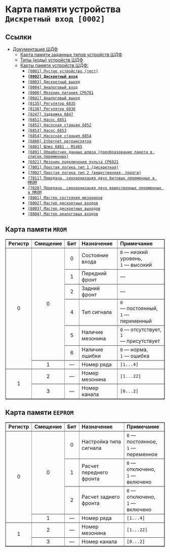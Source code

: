 # Карта памяти устройства `Дискретный вход [0002]`

## Ссылки

- [Документация ШДФ](/shdf/)
  - [Карта памяти заданных типов устройств ШДФ](/shdf/devices-map.md)
  - [Типы (коды) устройств ШДФ](/shdf/device-types.md)
  - [Карты памяти устройств ШДФ:](/shdf/maps/)
    - [`[0001] Пустое устройство (тест)`](/shdf/maps/[0001]%20empty.md)
    - [**`[0002] Дискретный вход`**](/shdf/maps/[0002]%20di.md)
    - [`[0003] Дискретный выход`](/shdf/maps/[0003]%20do.md)
    - [`[0004] Аналоговый вход`](/shdf/maps/[0004]%20ai.md)
    - [`[0006] Мезонин питания СР6761`](/shdf/maps/[0006]%20pu.md)
    - [`[0041] Аналоговый выход`](/shdf/maps/[0041]%20ao.md)
    - [`[0135] Регулятор 6835`](/shdf/maps/[0135]%20reg.md)
    - [`[0136] Регулятор 6836`](/shdf/maps/[0136]%20reg.md)
    - [`[0247] Задвижка 6847`](/shdf/maps/[0247]%20valve.md)
    - [`[6851] Насос 6851`](/shdf/maps/[6851]%20pump.md)
    - [`[6852] Насосная станция 6852`](/shdf/maps/[6852]%20ps.md)
    - [`[6853] Насос 6853`](/shdf/maps/pump%20[6853]%20.md)
    - [`[6854] Насосная станция 6854`](/shdf/maps/[6854]%20ps.md)
    - [`[6880] Ethernet ретранслятор`](/shdf/maps/[6880]%20ethernet.md)
    - [`[6881] Шлюз 6881 - RS485`](/shdf/maps/[6881]%20gate.md)
    - [`[6891] Обработчик данных шлюза (преобразование пакета в список переменных)`](/shdf/maps/[6891]%20gate.md)
    - [`[6921] Мезонин подключения пульта СР6921`](/shdf/maps/[6921]%20rc.md)
    - [`[7001] Простая логика тип 1 (дискретная)`](/shdf/maps/[7001]%20logic.md)
    - [`[7002] Простая логика тип 2 (вещественная, пороги)`](/shdf/maps/[7002]%20logic.md)
    - [`[7011] Передача, синхронизация двух битовых переменных в MROM`](/shdf/maps/[7011]%20sync.md)
    - [`[7020] Передача, синхронизация двух вещественных переменных в MROM`](/shdf/maps/[7020]%20sync.md)
    - [`[8001] Мастер состояния мезонинов`](/shdf/maps/[80001]%20mezo%20master.md)
    - [`[8002] Мастер дискретных входов`](/shdf/maps/[8002]%20mdi.md)
    - [`[8003] Мастер дискретных выходов`](/shdf/maps/[8003]%20mdo.md)
    - [`[8004] Мастер аналоговых входов`](/shdf/maps/[8004]%20mai.md)

## Карта памяти `MROM`

<table summary="Карта памяти `MROM`" border="1">
    <tbody valign="center" align="center">
        <tr>
            <td><strong>Регистр</strong></td>
            <td><strong>Смещение</strong></td>
            <td><strong>Бит</strong></td>
            <td align="left"><strong>Назначение</strong></td>
            <td align="left"><strong>Примечание</strong></td>
        </tr>
        <tr>
            <td rowspan="7">0</td>
            <td rowspan="6">0</td>
            <td>0</td>
            <td align="left">Состояние входа</td>
            <td align="left"><code>0</code> — низкий уровень,<br><code>1</code> — высокий</td>
        </tr>
        <tr>
            <td>1</td>
            <td align="left">Передний фронт</td>
            <td align="left">—</td>
        </tr>
        <tr>
            <td>2</td>
            <td align="left">Задний фронт</td>
            <td align="left">—</td>
        </tr>
        <tr>
            <td>4</td>
            <td align="left">Тип сигнала</td>
            <td align="left"><code>0</code> — постоянный,<br><code>1</code> — переменный</td>
        </tr>
        <tr>
            <td>5</td>
            <td align="left">Наличие мезонина</td>
            <td align="left"><code>0</code> — отсутствует,<br><code>1</code> — присутствует</td>
        </tr>
        <tr>
            <td>6</td>
            <td align="left">Наличие ошибки</td>
            <td align="left"><code>0</code> — норма,<br><code>1</code> — ошибка</td>
        </tr>
        <tr>
            <td>1</td>
            <td>—</td>
            <td align="left">Номер ряда</td>
            <td align="left"><code>[1...4]</code></td>
        </tr>
        <tr>
            <td rowspan="2">1</td>
            <td>2</td>
            <td>—</td>
            <td align="left">Номер мезонина</td>
            <td align="left"><code>[1...22]</code></td>
        </tr>
        <tr>
            <td>3</td>
            <td>—</td>
            <td align="left">Номер канала</td>
            <td align="left"><code>[0...2]</code></td>
        </tr>
    </tbody>
</table>

## Карта памяти `EEPROM`

<table summary="Карта памяти `EEPROM`" border="1">
    <tbody valign="center" align="center">
        <tr>
            <td><strong>Регистр</strong></td>
            <td><strong>Смещение</strong></td>
            <td><strong>Бит</strong></td>
            <td align="left"><strong>Назначение</strong></td>
            <td align="left"><strong>Примечание</strong></td>
        </tr>
        <tr>
            <td rowspan="4">0</td>
            <td rowspan="3">0</td>
            <td>0</td>
            <td align="left">Настройка типа сигнала </td>
            <td align="left"><code>0</code> — постоянное,<br><code>1</code> — переменное</td>
        </tr>
        <tr>
            <td>1</td>
            <td align="left">Расчет переднего фронта</td>
            <td align="left"><code>0</code> — отключено,<br><code>1</code> — включено</td>
        </tr>
        <tr>
            <td>2</td>
            <td align="left">Расчет заднего фронта</td>
            <td align="left"><code>0</code> — отключено,<br><code>1</code> — включено</td>
        </tr>
        <tr>
            <td>1</td>
            <td>—</td>
            <td align="left">Номер ряда</td>
            <td align="left"><code>[1...4]</code></td>
        </tr>
        <tr>
            <td rowspan="2">1</td>
            <td>2</td>
            <td>—</td>
            <td align="left">Номер мезонина</td>
            <td align="left"><code>[1...22]</code></td>
        </tr>
        <tr>
            <td>3</td>
            <td>—</td>
            <td align="left">Номер канала</td>
            <td align="left"><code>[0...2]</code></td>
        </tr>
    </tbody>
</table>

